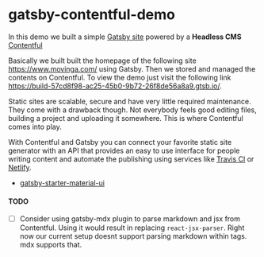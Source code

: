 # gatsby-contentful-demo
In this demo we built a simple [Gatsby site](https://www.gatsbyjs.com/) powered by a **Headless CMS** [Contentful](https://www.contentful.com/)

Basically we built built the homepage of the following site https://www.movinga.com/ using Gatsby. Then we stored and
managed the contents on Contentful.
To view the demo just visit the following link https://build-57cd8f98-ac25-45b0-9b72-26f8de56a8a9.gtsb.io/.


Static sites are scalable, secure and have very little required maintenance. They come with a drawback though. Not everybody feels good editing files, building a project and uploading it somewhere. This is where Contentful comes into play.

With Contentful and Gatsby you can connect your favorite static site generator with an API that provides an easy to use interface for people writing content and automate the publishing using services like [Travis CI](https://travis-ci.org/) or [Netlify](https://www.netlify.com/).


- [gatsby-starter-material-ui](https://www.gatsbyjs.org/starters/dominicabela/gatsby-starter-material-ui/)

#### TODO

- [ ] Consider using gatsby-mdx plugin to parse markdown and jsx from Contentful. Using it would result in replacing `react-jsx-parser`.
      Right now our current setup doesnt support parsing markdown within tags. mdx supports that.


